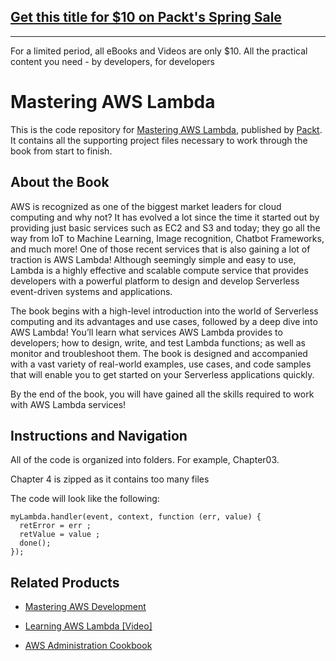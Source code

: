 ## [Get this title for $10 on Packt's Spring Sale](https://www.packt.com/B05548?utm_source=github&utm_medium=packt-github-repo&utm_campaign=spring_10_dollar_2022)
-----
For a limited period, all eBooks and Videos are only $10. All the practical content you need \- by developers, for developers

# Mastering AWS Lambda
This is the code repository for [Mastering AWS Lambda](https://www.packtpub.com/virtualization-and-cloud/mastering-aws-lambda?utm_source=github&utm_medium=repository&utm_campaign=9781786467690), published by [Packt](https://www.packtpub.com/?utm_source=github). It contains all the supporting project files necessary to work through the book from start to finish.
## About the Book
AWS is recognized as one of the biggest market leaders for cloud computing and why not? It has evolved a lot since the time it started out by providing just basic services such as EC2 and S3 and today; they go all the way from IoT to Machine Learning, Image recognition, Chatbot Frameworks, and much more! One of those recent services that is also gaining a lot of traction is AWS Lambda! Although seemingly simple and easy to use, Lambda is a highly effective and scalable compute service that provides developers with a powerful platform to design and develop Serverless event-driven systems and applications.

The book begins with a high-level introduction into the world of Serverless computing and its advantages and use cases, followed by a deep dive into AWS Lambda! You’ll learn what services AWS Lambda provides to developers; how to design, write, and test Lambda functions; as well as monitor and troubleshoot them. The book is designed and accompanied with a vast variety of real-world examples, use cases, and code samples that will enable you to get started on your Serverless applications quickly.

By the end of the book, you will have gained all the skills required to work with AWS Lambda services!

## Instructions and Navigation
All of the code is organized into folders. For example, Chapter03.

Chapter 4 is zipped as it contains too many files

The code will look like the following:
```
myLambda.handler(event, context, function (err, value) {
  retError = err ;
  retValue = value ;
  done();
});
```



## Related Products
* [Mastering AWS Development](https://www.packtpub.com/networking-and-servers/mastering-aws-development?utm_source=github&utm_medium=repository&utm_campaign=9781782173632)

* [Learning AWS Lambda [Video]](https://www.packtpub.com/virtualization-and-cloud/learning-aws-lambda-video?utm_source=github&utm_medium=repository&utm_campaign=9781787289222)

* [AWS Administration Cookbook](https://www.packtpub.com/virtualization-and-cloud/aws-administration-cookbook?utm_source=github&utm_medium=repository&utm_campaign=9781787127630)
